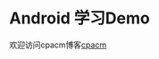 ﻿Android 学习Demo
====================================
欢迎访问cpacm博客[cpacm](http://www.cnblogs.com/cpacm/)

